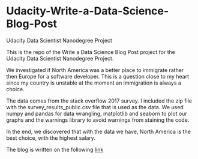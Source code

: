 # Udacity-Write-a-Data-Science-Blog-Post
Udacity Data Scientist Nanodegree Project

This is the repo of the Write a Data Science Blog Post project for the Udacity Data Scientist Nanodegree Project.

We investigated if North America was a better place to immigrate rather then Europe for a software developer. This is a question close to my heart since my country is unstable at the moment an immigration is always a choice.

The data comes from the stack overflow 2017 survey. I included the zip file with the survey_results_public.csv file that is used as the data. We used numpy and pandas for data wrangling, matplotlib and seaborn to plot our graphs and the warnings library to avoid warnings from staining the code.

In the end, we discovered that with the data we have, North America is the best choice, with the highest salary.

The blog is written on the following [link](https://medium.com/@dan7cor/as-a-software-engineer-is-usa-a-better-place-to-migrate-than-europe-3198aa329be8?sk=a5c08b5a4492d1838ee8891a01acf5e9)
